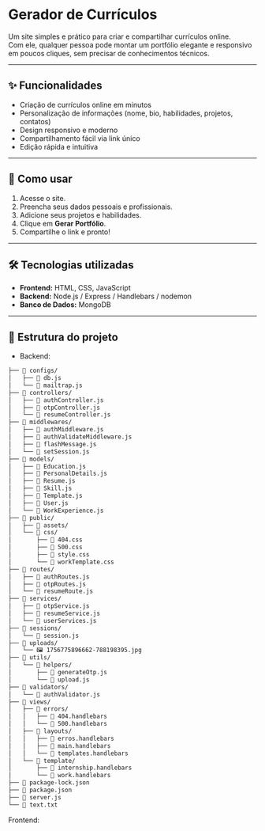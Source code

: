 # Gerador de Currículos

Um site simples e prático para criar e compartilhar currículos online.  
Com ele, qualquer pessoa pode montar um portfólio elegante e responsivo em poucos cliques, sem precisar de conhecimentos técnicos.  

---

## ✨ Funcionalidades  
- Criação de currículos online em minutos  
- Personalização de informações (nome, bio, habilidades, projetos, contatos)  
- Design responsivo e moderno  
- Compartilhamento fácil via link único  
- Edição rápida e intuitiva  

---

## 🚀 Como usar  
1. Acesse o site.  
2. Preencha seus dados pessoais e profissionais.  
3. Adicione seus projetos e habilidades.  
4. Clique em **Gerar Portfólio**.  
5. Compartilhe o link e pronto!  

---

## 🛠️ Tecnologias utilizadas  
- **Frontend:** HTML, CSS, JavaScript  
- **Backend:** Node.js / Express / Handlebars / nodemon
- **Banco de Dados:** MongoDB  

---

## 📂 Estrutura do projeto  
- Backend:
```bash
├── 📁 configs/
│   ├── 📄 db.js
│   └── 📄 mailtrap.js
├── 📁 controllers/
│   ├── 📄 authController.js
│   ├── 📄 otpController.js
│   └── 📄 resumeController.js
├── 📁 middlewares/
│   ├── 📄 authMiddleware.js
│   ├── 📄 authValidateMiddleware.js
│   ├── 📄 flashMessage.js
│   └── 📄 setSession.js
├── 📁 models/
│   ├── 📄 Education.js
│   ├── 📄 PersonalDetails.js
│   ├── 📄 Resume.js
│   ├── 📄 Skill.js
│   ├── 📄 Template.js
│   ├── 📄 User.js
│   └── 📄 WorkExperience.js
├── 📁 public/
│   ├── 📁 assets/
│   └── 📁 css/
│       ├── 🎨 404.css
│       ├── 🎨 500.css
│       ├── 🎨 style.css
│       └── 🎨 workTemplate.css
├── 📁 routes/
│   ├── 📄 authRoutes.js
│   ├── 📄 otpRoutes.js
│   └── 📄 resumeRoute.js
├── 📁 services/
│   ├── 📄 otpService.js
│   ├── 📄 resumeService.js
│   └── 📄 userServices.js
├── 📁 sessions/
│   └── 📄 session.js
├── 📁 uploads/
│   └── 🖼️ 1756775896662-788198395.jpg
├── 📁 utils/
│   └── 📁 helpers/
│       ├── 📄 generateOtp.js
│       └── 📄 upload.js
├── 📁 validators/
│   └── 📄 authValidator.js
├── 📁 views/
│   ├── 📁 errors/
│   │   ├── 📄 404.handlebars
│   │   └── 📄 500.handlebars
│   ├── 📁 layouts/
│   │   ├── 📄 erros.handlebars
│   │   ├── 📄 main.handlebars
│   │   └── 📄 templates.handlebars
│   └── 📁 template/
│       ├── 📄 internship.handlebars
│       └── 📄 work.handlebars
├── 📄 package-lock.json
├── 📄 package.json
├── 📄 server.js
└── 📄 text.txt
```
Frontend:
